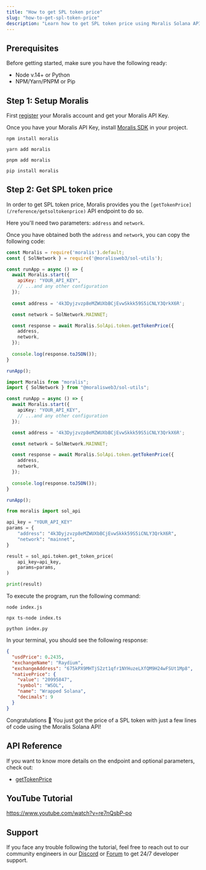 ```yaml
---
title: "How to get SPL token price"
slug: "how-to-get-spl-token-price"
description: "Learn how to get SPL token price using Moralis Solana API."
---
```

## Prerequisites

Before getting started, make sure you have the following ready:

- Node v.14+ or Python
- NPM/Yarn/PNPM or Pip

## Step 1: Setup Moralis

First [register](/docs/quickstart) your Moralis account and get your Moralis API Key.

Once you have your Moralis API Key, install [Moralis SDK](/docs/moralis-sdk) in your project.

```shell npm
npm install moralis
```
```shell yarn
yarn add moralis
```
```shell pnpm
pnpm add moralis
```
```Text pip
pip install moralis
```



## Step 2: Get SPL token price

In order to get SPL token price, Moralis provides you the `[getTokenPrice](/reference/getsoltokenprice)` API endpoint to do so.

Here you'll need two parameters: `address` and `network`.

Once you have obtained both the `address` and `network`, you can copy the following code:

```javascript index.js
const Moralis = require('moralis').default;
const { SolNetwork } = require('@moralisweb3/sol-utils');

const runApp = async () => {
  await Moralis.start({
    apiKey: "YOUR_API_KEY",
    // ...and any other configuration
  });
  
  const address = '4k3Dyjzvzp8eMZWUXbBCjEvwSkkk59S5iCNLY3QrkX6R';

  const network = SolNetwork.MAINNET;

  const response = await Moralis.SolApi.token.getTokenPrice({
    address,
    network,
  });
  
  console.log(response.toJSON());
}

runApp();
```
```typescript index.ts
import Moralis from "moralis";
import { SolNetwork } from "@moralisweb3/sol-utils";

const runApp = async () => {
  await Moralis.start({
    apiKey: "YOUR_API_KEY",
    // ...and any other configuration
  });

  const address = '4k3Dyjzvzp8eMZWUXbBCjEvwSkkk59S5iCNLY3QrkX6R';

  const network = SolNetwork.MAINNET;

  const response = await Moralis.SolApi.token.getTokenPrice({
    address,
    network,
  });
  
  console.log(response.toJSON());
}

runApp();
```
```python index.py
from moralis import sol_api

api_key = "YOUR_API_KEY"
params = {
    "address": "4k3Dyjzvzp8eMZWUXbBCjEvwSkkk59S5iCNLY3QrkX6R", 
    "network": "mainnet", 
}

result = sol_api.token.get_token_price(
    api_key=api_key,
    params=params,
)

print(result)
```



To execute the program, run the following command:

```shell Shell (JavaScript)
node index.js
```
```Text Shell (TypeScript)
npx ts-node index.ts
```
```Text Shell (Python)
python index.py
```



In your terminal, you should see the following response:

```json
{
  "usdPrice": 0.2435,
  "exchangeName": "Raydium",
  "exchangeAddress": "675kPX9MHTjS2zt1qfr1NYHuzeLXfQM9H24wFSUt1Mp8",
  "nativePrice": {
    "value": "20995847",
    "symbol": "WSOL",
    "name": "Wrapped Solana",
    "decimals": 9
  }
}
```



Congratulations 🥳 You just got the price of a SPL token with just a few lines of code using the Moralis Solana API!

## API Reference

If you want to know more details on the endpoint and optional parameters, check out:

- [getTokenPrice](/reference/getsoltokenprice)

## YouTube Tutorial

https://www.youtube.com/watch?v=re7nQsbP-po

## Support

If you face any trouble following the tutorial, feel free to reach out to our community engineers in our [Discord](https://moralis.io/discord) or [Forum](https://forum.moralis.io) to get 24/7 developer support.